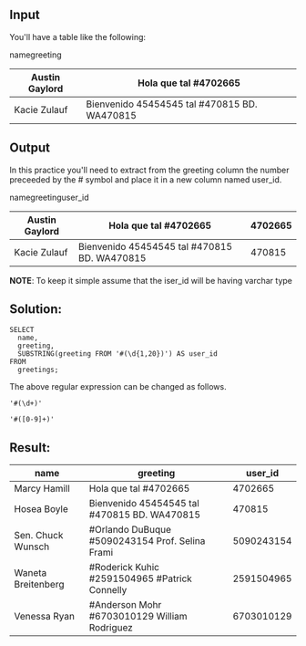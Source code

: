 ## Input

You'll have a table like the following:

namegreeting

| Austin Gaylord | Hola que tal #4702665 |
| --- | --- |
| Kacie Zulauf | Bienvenido 45454545 tal #470815 BD. WA470815 |

## Output

In this practice you'll need to extract from the greeting column the number preceeded by the # symbol and place it in a new column named user\_id.

namegreetinguser\_id

| Austin Gaylord | Hola que tal #4702665 | 4702665 |
| --- | --- | --- |
| Kacie Zulauf | Bienvenido 45454545 tal #470815 BD. WA470815 | 470815 |

**NOTE**: To keep it simple assume that the iser\_id will be having varchar type

## Solution:

```
SELECT 
  name, 
  greeting, 
  SUBSTRING(greeting FROM '#(\d{1,20})') AS user_id 
FROM 
  greetings;
```

The above regular expression can be changed as follows.

```
'#(\d+)'
```

```
'#([0-9]+)'
```

## Result:

| name | greeting | user\_id |
| --- | --- | --- |
| Marcy Hamill | Hola que tal #4702665 | 4702665 |
| Hosea Boyle | Bienvenido 45454545 tal #470815 BD. WA470815 | 470815 |
| Sen. Chuck Wunsch | #Orlando DuBuque #5090243154 Prof. Selina Frami | 5090243154 |
| Waneta Breitenberg | #Roderick Kuhic #2591504965 #Patrick Connelly | 2591504965 |
| Venessa Ryan | #Anderson Mohr #6703010129 William Rodriguez | 6703010129 |